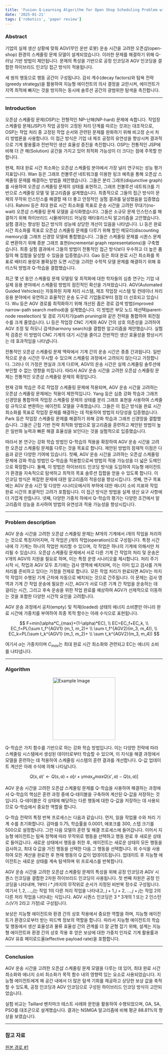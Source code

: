 ```yaml
---
title: 'Fusion Q-Learning Algorithm for Open Shop Scheduling Problem with AGVs'
date: '2025-01-21'
tags: ['robotics', 'paper review']
---
```


### Abstract

기업의 실제 생산 상황에 맞춰 AGV(무인 운반 로봇) 운송 시간을 고려한 오픈샵(open-shop) 환경의 스케줄링 문제 모델이 설계되었습니다. 이러한 문제를 해결하기 위해 Q-러닝 기반 방법이 제안됩니다. 문제의 특성을 기반으로 공정 인코딩과 AGV 인코딩을 결합한 하이브리드 인코딩 접근 방식이 적용됩니다.

세 쌍의 행동으로 행동 공간이 구성됩니다. 감쇠 계수(decay factors)와 탐욕 전략(greedy strategy)을 활용하여 지능형 에이전트의 의사 결정을 교란시켜, 에이전트가 지역 최적에 빠지는 것을 방지하는 동시에 솔루션 공간의 광범위한 탐색을 촉진합니다.

---

### Introduction

오픈샵 스케줄링 문제(OSP)는 전형적인 NP-난해(NP-hard) 문제에 속합니다. 작업장 스케줄링 문제(JSP)가 작업 공정이 고정된 처리 단계를 따르는 것과는 대조적으로, OSP는 작업 처리 중 고정된 작업 순서와 관련된 문제를 완화하기 위해 비고정 순서 처리 방법론을 사용합니다. 이 접근 방식은 기업 내 제조 공정의 유연성을 향상시켜 결과적으로 기계 활용률과 전반적인 생산 효율성 증진을 촉진합니다. OSP는 전통적인 JSP에 비해 더 큰 해(Solution) 공간을 가지고 있어 최적화 가능성이 더 크다는 점에 주목할 만합니다.

현재, 최대 완료 시간 최소화는 오픈샵 스케줄링 분야에서 가장 널리 연구되는 성능 평가 지표입니다. Wan 등은 그래프 컨볼루션 네트워크를 이용한 링크 예측을 통해 오픈샵 스케줄링 문제를 해결하는 방법을 제안했습니다. 그들은 분리 그래프(disjunctive graph)를 사용하여 오픈샵 스케줄링 문제의 상태를 표현하고, 그래프 컨볼루션 네트워크를 기반으로 스케줄링 모델 및 알고리즘을 설계했습니다. 최종적으로 그들의 접근 방식이 문제의 무작위 인스턴스를 해결할 때 더 좋고 안정적인 실험 결과를 달성했음을 입증했습니다. Rahimi 등은 최대 완료 시간 최소화를 목표로 운송 시간을 고려한 무대기(no-wait) 오픈샵 스케줄링 문제 모델을 공식화했습니다. 그들은 소규모 문제 인스턴스를 해결하기 위해 하이브리드 시뮬레이티드 어닐링 메타휴리스틱 알고리즘을 고안했습니다. 실험 결과는 향상된 접근 방식의 성능에 상당한 개선이 있음을 나타냅니다. Li 등은 완료 시간 최소화를 목표로 오픈샵 스케줄링 문제를 다루기 위해 할인 메모리(discounting memory)를 그래프 신경망 모델에 통합했습니다. 그들은 스케줄링 문제를 시퀀스 문제로 변환하기 위해 증분 그래프 표현(incremental graph representations)을 구축했습니다. 최종 실험 결과에서 그들의 방법이 전통적인 접근 방식보다 우수하고 더 높은 품질의 해 집합을 달성할 수 있음을 입증했습니다. Gao 등은 최대 완료 시간 최소화를 목표로 배터리 용량과 불확실한 도면 시간을 고려한 수학적 모델 문제를 해결하기 위해 휴리스틱 방법과 Q-학습을 결합했습니다.

최근 몇 년 동안 스케줄링 문제 모델링 및 최적화에 대한 학자들의 심층 연구는 기업 내 실제 응용 분야에서 스케줄링 방법의 점진적인 확산을 가져왔습니다. AGV(Automated Guided Vehicles)는 자동화된 자재 처리 시스템, 제조 작업장 시스템 및 컨테이너 처리 응용 분야에서 유연하고 효율적인 운송 도구로 기업들로부터 점점 더 선호되고 있습니다. Wu 등은 AGV 경로를 최적화하기 위해 개선된 좁은 경로 검색 방법(improved narrow-path search method)을 설계했습니다. 이 방법은 부모 노드 재선택(parent-node reselection) 및 경로 가지치기(path pruning)와 같은 전략을 통합하여 회전점 수를 크게 줄였습니다. Li 등은 작업장 CNC 기계와 AGV 간의 상호 의존성을 고려하여 AGV 조정 및 하모니 검색(harmony search)을 결합한 알고리즘을 제안했습니다. 실험적 검증은 이 방법이 CNC 기계의 대기 시간을 줄이고 전반적인 생산 효율성을 향상시키는 데 효과적임을 나타냅니다.

전통적인 오픈샵 스케줄링 문제 맥락에서 기계 간의 운송 시간은 종종 간과됩니다. 일반적으로 운송 시간은 무시할 수 있으며 스케줄링 과정에서 고려되지 않는다고 가정합니다. 그러나 이 가정은 현실과 크게 다르며, AGV의 운송 시간은 실제 스케줄링 솔루션에 부인할 수 없는 영향을 미칩니다. 따라서 AGV 운송 시간을 고려한 오픈샵 스케줄링 문제는 전통적인 오픈샵 스케줄링 문제의 확장입니다.

현재 강화 학습은 주로 작업장 스케줄링 문제에 적용되며, AGV 운송 시간을 고려하는 오픈샵 스케줄링 문제에는 적용이 제한적입니다. Yang 등은 심층 강화 학습과 그래프 신경망을 통합하여 작업장 스케줄링 문제의 상태를 분리 그래프 표현을 사용하여 스케줄링 규칙으로 변환하는 에이전트 모델을 구축했습니다. 그들은 이 접근 방식을 완료 시간 최소화를 목표로 작업장 문제를 해결하는 데 적용하여 방법의 타당성을 입증했습니다. Park 등은 작업장 스케줄링 문제를 해결하기 위해 강화 학습과 그래프 신경망을 결합했습니다. 그들은 근접 기반 전략 최적화 방법으로 알고리즘을 훈련하고 제안된 방법이 높은 일반화 능력과 빠른 해결 효율성을 보인다는 것을 실험적으로 입증했습니다.

따라서 본 연구는 강화 학습 방법인 Q-학습의 적용을 확장하여 AGV 운송 시간을 고려한 오픈샵 스케줄링 문제를 다루는 것을 목표로 합니다. 제안된 방법의 잠재적 이점은 다음과 같은 다양한 기여에 있습니다. 첫째, AGV 운송 시간을 고려하는 오픈샵 스케줄링 문제에 강화 학습 방법인 Q-학습을 적용함으로써 방법의 적용 가능성을 더 넓은 도메인으로 확장합니다. 둘째, 이 방법은 하이브리드 인코딩 방식을 도입하여 지능형 에이전트가 환경을 지속적으로 탐색하고 최적의 목표 솔루션 집합을 얻을 수 있도록 합니다. 이 인코딩 방식은 복잡한 문제에 대한 알고리즘의 적응성을 향상시킵니다. 셋째, 연구 목표에는 AGV 운송 시간 및 다양한 시나리오에서의 부하에 대한 에너지 소비 지표와 작업 완료 시간의 포괄적인 고려가 포함됩니다. 이 접근 방식은 방법을 실제 생산 요구 사항에 더 가깝게 만듭니다. 넷째, 다양한 가중치 하에서 Q-학습의 평가는 다양한 조건에서 알고리즘의 성능을 조사하여 방법의 유연성과 적용 가능성을 향상시킵니다.

---

### Problem description

AGV 운송 시간을 고려한 오픈샵 스케줄링 문제는 $M$개의 기계에서 $i$개의 작업을 처리하는 것으로 특징지어지며, 각 작업은 $j$개의 작업(operation)으로 구성됩니다. 특정 시간 내에 각 기계는 하나의 작업만 처리할 수 있으며, 각 작업은 하나의 기계에 의해서만 처리될 수 있습니다. 오픈샵 스케줄링 문제에서 서로 다른 기계 간 작업의 처리 및 운송은 $V$개의 AGV의 지원을 필요로 하며, 이는 특정 운영 시나리오를 제시합니다. 처리 주기 시작 시, 작업과 AGV 모두 초기에는 검사 영역에 배치되며, 이는 이미 입고 검사를 거쳐 처리를 준비하고 있다는 가정을 전제로 합니다. 모든 작업 처리가 완료되면 AGV는 마지막 작업이 수행된 기계 근처에 자동으로 배치되는 것으로 간주됩니다. 이 문제는 검사 영역과 기계 간 작업 운송에 필요한 시간, AGV가 서로 다른 기계 간 작업을 운송하는 데 걸리는 시간, 그리고 후속 운송을 위한 작업 완료를 예상하여 AGV가 선제적으로 이동하는 것을 포함한 다양한 시간적 요인을 고려합니다.

AGV 운송 과정에서 공차(empty) 및 적재(loaded) 상태의 에너지 소비뿐만 아니라 완료 시간에 가중치를 부여하여 최종 목적 함수는 아래 수식으로 표현됩니다.

$$
F=min(\alpha*C_{max}+(1-\alpha)*EC), \\
EC=EC_f+EC_k, \\
EC_f=PL(\sum t_f^{AGV1} (m_1, m_2)+ \\ \sum t_f^{AGV2}(m_3, m_4)), \\
EC_k=PL(\sum t_k^{AGV1} (m_1, m_2)+ \\ \sum t_k^{AGV2}(m_3, m_4))
$$

여기서 $\alpha$는 가중치이며 $C_{max}$는 최대 완료 시간 최소화와 관련되고 EC는 에너지 소비를 나타냅니다.

---

### Algorithm

<img src="https://velog.velcdn.com/images/devjo/post/e348ce5d-1393-4885-a895-ea38be5247b0/image.png" alt="Example Image" style="display: block; margin: 0 auto; height:200;" />

Q-학습은 가치 함수를 기반으로 하는 강화 학습 방법입니다. 이는 다양한 전략에 따라 스케줄링 시스템에서 생성된 데이터로부터 학습할 수 있으며, 이 지식을 해결 과정에서 모델을 훈련하는 데 적용하여 스케줄링 시스템의 훈련 결과를 개선합니다. Q-값 업데이트 계산은 아래 수식에 의해 나타납니다.

$$
Q(s,a)' \leftarrow Q(s,a) + \alpha[r+\gamma max_a maxQ(s',a)-Q(s,a)]
$$

AGV 운송 시간을 고려한 오픈샵 스케줄링 문제를 Q-학습을 사용하여 해결하는 과정에서 Q-학습의 핵심은 훈련 과정 중에 Q-테이블을 구축하여 계산된 Q-값을 저장하는 것입니다. Q-테이블은 각 상태에 해당하는 다른 행동에 대한 Q-값을 저장하는 데 사용되므로 Q-학습에서 중요한 역할을 합니다.

Q-학습 전략의 특정 반복 프로세스는 다음과 같습니다. 먼저, 읽을 작업물 수와 처리 기계 수를 초기화합니다. 감마를 0.75, 학습률을 0.0001, 에포크를 300, 스텝 크기를 500으로 설정합니다. 그런 다음 모델의 훈련 및 해결 프로세스에 들어갑니다. 이어서 지능형 에이전트는 탐욕 정책에 따라 무작위로 행동을 선택하고 행동 완료 후 새로운 상태로 들어갑니다. 새로운 상태에서 행동을 취한 후, 에이전트는 새로운 상태의 모든 행동을 검사하고, 최대 Q 값을 가진 행동을 선택한 다음 그 행동을 선택합니다. 위 수식을 사용하여 모든 계산을 완료한 후 현재 행동의 Q 값이 업데이트됩니다. 업데이트 후 지능형 에이전트는 새로운 상태를 계속 탐색하며 위 프로세스를 반복합니다.

AGV 운송 시간을 고려한 오픈샵 스케줄링 문제의 특성을 위해 공정 인코딩과 AGV 시퀀스 인코딩을 결합한 2차원 하이브리드 인코딩이 사용됩니다. 첫 번째 차원은 공정 인코딩을 나타내며, 1부터 $i*j$까지의 무작위로 순서가 지정된 비반복 정수로 구성됩니다. 여기서 $1, 2, ..., j$는 작업 1의 다른 처리 작업을 나타내고, $j+1, j+2, ..., j+j$는 작업 2의 다른 처리 작업을 나타내는 식입니다. AGV 시퀀스 인코딩은 $3*3$개의 1 또는 2 인스턴스($V$가 2라고 가정)로 구성됩니다.

보상은 지능형 에이전트와 환경 간의 상호 작용에서 중요한 역할을 하며, 지능형 에이전트가 환경으로부터 받는 피드백 정보의 역할을 합니다. 따라서 지능형 에이전트의 학습 및 행동에서 생산 효율성과 물류 효율성 간의 관계를 더 잘 균형 잡기 위해, 설계는 지능형 에이전트와 환경 간의 상호 작용 후 얻은 보상에 대한 가중치 인자로 기계 활용률과 AGV 유효 페이로드율(effective payload rate)을 포함합니다.

---

### Conclusion

AGV 운송 시간을 고려한 오픈샵 스케줄링 문제 모델을 다루는 데 있어, 최대 완료 시간 최소화와 에너지 소비 최소화가 목적 함수 내의 영향력 있는 요소로 사용되었습니다. 지능형 에이전트에게 해 공간 내에서 더 많은 탐색 기회를 제공하고 상당한 보상 값을 축적할 수 있도록, 공정 인코딩과 AGV 인코딩으로 구성된 하이브리드 인코딩 방식이 고안되었습니다.

실험 비교는 Taillard 벤치마크 테스트 사례와 문헌을 활용하여 수행되었으며, GA, SA, PSO를 대조군으로 설계했습니다. 결과는 NSMGA 알고리즘에 비해 평균 88.81%의 향상을 보였습니다.

---

### 참고 자료

[원본 경로 #1](https://www.mdpi.com/2227-7390/12/3/452)



